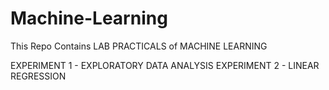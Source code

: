 # Machine-Learning
This Repo Contains LAB PRACTICALS of MACHINE LEARNING

EXPERIMENT 1 - EXPLORATORY DATA ANALYSIS
EXPERIMENT 2 - LINEAR REGRESSION
